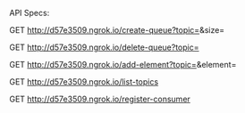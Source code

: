 

API Specs:

GET http://d57e3509.ngrok.io/create-queue?topic=<name>&size=<number>

GET http://d57e3509.ngrok.io/delete-queue?topic=<name>

GET http://d57e3509.ngrok.io/add-element?topic=<name>&element=<string>

GET http://d57e3509.ngrok.io/list-topics

GET http://d57e3509.ngrok.io/register-consumer


